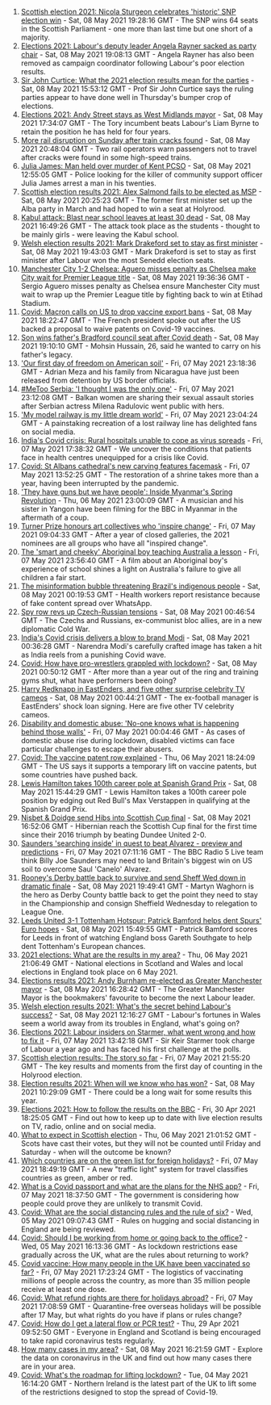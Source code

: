 1. [Scottish election 2021: Nicola Sturgeon celebrates 'historic' SNP election win](https://www.bbc.co.uk/news/uk-scotland-scotland-politics-57038039) - Sat, 08 May 2021 19:28:16 GMT - The SNP wins 64 seats in the Scottish Parliament - one more than last time but one short of a majority.
2. [Elections 2021: Labour's deputy leader Angela Rayner sacked as party chair](https://www.bbc.co.uk/news/uk-politics-57037839) - Sat, 08 May 2021 19:08:13 GMT - Angela Rayner has also been removed as campaign coordinator following Labour's poor election results.
3. [Sir John Curtice: What the 2021 election results mean for the parties](https://www.bbc.co.uk/news/uk-politics-57040175) - Sat, 08 May 2021 15:53:12 GMT - Prof Sir John Curtice says the ruling parties appear to have done well in Thursday's bumper crop of elections.
4. [Elections 2021: Andy Street stays as West Midlands mayor](https://www.bbc.co.uk/news/uk-england-birmingham-57038203) - Sat, 08 May 2021 17:34:07 GMT - The Tory incumbent beats Labour's Liam Byrne to retain the position he has held for four years.
5. [More rail disruption on Sunday after train cracks found](https://www.bbc.co.uk/news/uk-57042384) - Sat, 08 May 2021 20:48:04 GMT - Two rail operators warn passengers not to travel after cracks were found in some high-speed trains.
6. [Julia James: Man held over murder of Kent PCSO](https://www.bbc.co.uk/news/uk-england-57036831) - Sat, 08 May 2021 12:55:05 GMT - Police looking for the killer of community support officer Julia James arrest a man in his twenties.
7. [Scottish election results 2021: Alex Salmond fails to be elected as MSP](https://www.bbc.co.uk/news/uk-scotland-scotland-politics-57040185) - Sat, 08 May 2021 20:25:23 GMT - The former first minister set up the Alba party in March and had hoped to win a seat at Holyrood.
8. [Kabul attack: Blast near school leaves at least 30 dead](https://www.bbc.co.uk/news/world-asia-57040713) - Sat, 08 May 2021 16:49:26 GMT - The attack took place as the students - thought to be mainly girls - were leaving the Kabul school.
9. [Welsh election results 2021: Mark Drakeford set to stay as first minister](https://www.bbc.co.uk/news/uk-wales-57031725) - Sat, 08 May 2021 19:43:03 GMT - Mark Drakeford is set to stay as first minister after Labour won the most Senedd election seats.
10. [Manchester City 1-2 Chelsea: Aguero misses penalty as Chelsea make City wait for Premier League title](https://www.bbc.co.uk/sport/football/56953530) - Sat, 08 May 2021 19:36:36 GMT - Sergio Aguero misses penalty as Chelsea ensure Manchester City must wait to wrap up the Premier League title by fighting back to win at Etihad Stadium.
11. [Covid: Macron calls on US to drop vaccine export bans](https://www.bbc.co.uk/news/world-europe-57039362) - Sat, 08 May 2021 18:22:47 GMT - The French president spoke out after the US backed a proposal to waive patents on Covid-19 vaccines.
12. [Son wins father's Bradford council seat after Covid death](https://www.bbc.co.uk/news/uk-england-leeds-57043008) - Sat, 08 May 2021 19:10:10 GMT - Mohsin Hussain, 26, said he wanted to carry on his father's legacy.
13. ['Our first day of freedom on American soil'](https://www.bbc.co.uk/news/world-us-canada-57022918) - Fri, 07 May 2021 23:18:36 GMT - Adrian Meza and his family from Nicaragua have just been released from detention by US border officials.
14. [#MeToo Serbia: 'I thought I was the only one'](https://www.bbc.co.uk/news/world-europe-57011605) - Fri, 07 May 2021 23:12:08 GMT - Balkan women are sharing their sexual assault stories after Serbian actress Milena Radulovic went public with hers.
15. ['My model railway is my little dream world'](https://www.bbc.co.uk/news/uk-england-leicestershire-57025809) - Fri, 07 May 2021 23:04:24 GMT - A painstaking recreation of a lost railway line has delighted fans on social media.
16. [India's Covid crisis: Rural hospitals unable to cope as virus spreads](https://www.bbc.co.uk/news/world-asia-india-57029452) - Fri, 07 May 2021 17:38:32 GMT - We uncover the conditions that patients face in health centres unequipped for a crisis like Covid.
17. [Covid: St Albans cathedral's new carving features facemask](https://www.bbc.co.uk/news/uk-england-beds-bucks-herts-57023017) - Fri, 07 May 2021 13:52:25 GMT - The restoration of a shrine takes more than a year, having been interrupted by the pandemic.
18. ['They have guns but we have people': Inside Myanmar's Spring Revolution](https://www.bbc.co.uk/news/world-asia-57016528) - Thu, 06 May 2021 23:00:09 GMT - A musician and his sister in Yangon have been filming for the BBC in Myanmar in the aftermath of a coup.
19. [Turner Prize honours art collectives who 'inspire change'](https://www.bbc.co.uk/news/entertainment-arts-57014187) - Fri, 07 May 2021 09:04:33 GMT - After a year of closed galleries, the 2021 nominees are all groups who have all "inspired change".
20. [The 'smart and cheeky' Aboriginal boy teaching Australia a lesson](https://www.bbc.co.uk/news/stories-56544429) - Fri, 07 May 2021 23:56:40 GMT - A film about an Aboriginal boy's experience of school shines a light on Australia's failure to give all children a fair start.
21. [The misinformation bubble threatening Brazil's indigenous people](https://www.bbc.co.uk/news/blogs-trending-56919424) - Sat, 08 May 2021 00:19:53 GMT - Health workers report resistance because of fake content spread over WhatsApp.
22. [Spy row revs up Czech-Russian tensions](https://www.bbc.co.uk/news/world-europe-57008363) - Sat, 08 May 2021 00:46:54 GMT - The Czechs and Russians, ex-communist bloc allies, are in a new diplomatic Cold War.
23. [India's Covid crisis delivers a blow to brand Modi](https://www.bbc.co.uk/news/world-asia-india-56970569) - Sat, 08 May 2021 00:36:28 GMT - Narendra Modi's carefully crafted image has taken a hit as India reels from a punishing Covid wave.
24. [Covid: How have pro-wrestlers grappled with lockdown?](https://www.bbc.co.uk/news/uk-england-56987610) - Sat, 08 May 2021 00:50:12 GMT - After more than a year out of the ring and training gyms shut, what have performers been doing?
25. [Harry Redknapp in EastEnders, and five other surprise celebrity TV cameos](https://www.bbc.co.uk/news/entertainment-arts-56996345) - Sat, 08 May 2021 00:44:21 GMT - The ex-football manager is EastEnders' shock loan signing. Here are five other TV celebrity cameos.
26. [Disability and domestic abuse: 'No-one knows what is happening behind those walls'](https://www.bbc.co.uk/news/disability-56197682) - Fri, 07 May 2021 00:04:46 GMT - As cases of domestic abuse rise during lockdown, disabled victims can face particular challenges to escape their abusers.
27. [Covid: The vaccine patent row explained](https://www.bbc.co.uk/news/business-57016260) - Thu, 06 May 2021 18:24:09 GMT - The US says it supports a temporary lift on vaccine patents, but some countries have pushed back.
28. [Lewis Hamilton takes 100th career pole at Spanish Grand Prix](https://www.bbc.co.uk/sport/formula1/57039915) - Sat, 08 May 2021 15:44:29 GMT - Lewis Hamilton takes a 100th career pole position by edging out Red Bull's Max Verstappen in qualifying at the Spanish Grand Prix.
29. [Nisbet & Doidge send Hibs into Scottish Cup final](https://www.bbc.co.uk/sport/football/56953558) - Sat, 08 May 2021 16:52:06 GMT - Hibernian reach the Scottish Cup final for the first time since their 2016 triumph by beating Dundee United 2-0.
30. [Saunders 'searching inside' in quest to beat Alvarez - preview and predictions](https://www.bbc.co.uk/sport/boxing/57013523) - Fri, 07 May 2021 07:11:16 GMT - The BBC Radio 5 Live team think Billy Joe Saunders may need to land Britain's biggest win on US soil to overcome Saul 'Canelo' Alvarez.
31. [Rooney's Derby battle back to survive and send Sheff Wed down in dramatic finale](https://www.bbc.co.uk/sport/football/56953366) - Sat, 08 May 2021 19:49:41 GMT - Martyn Waghorn is the hero as Derby County battle back to get the point they need to stay in the Championship and consign Sheffield Wednesday to relegation to League One.
32. [Leeds United 3-1 Tottenham Hotspur: Patrick Bamford helps dent Spurs' Euro hopes](https://www.bbc.co.uk/sport/football/56953532) - Sat, 08 May 2021 15:49:55 GMT - Patrick Bamford scores for Leeds in front of watching England boss Gareth Southgate to help dent Tottenham's European chances.
33. [2021 elections: What are the results in my area?](https://www.bbc.co.uk/news/56129210) - Thu, 06 May 2021 21:06:49 GMT - National elections in Scotland and Wales and local elections in England took place on 6 May 2021.
34. [Elections results 2021: Andy Burnham re-elected as Greater Manchester mayor](https://www.bbc.co.uk/news/uk-england-manchester-57037359) - Sat, 08 May 2021 16:28:42 GMT - The Greater Manchester Mayor is the bookmakers' favourite to become the next Labour leader.
35. [Welsh election results 2021: What's the secret behind Labour's success?](https://www.bbc.co.uk/news/uk-wales-politics-57037388) - Sat, 08 May 2021 12:16:27 GMT - Labour's fortunes in Wales seem a world away from its troubles in England, what's going on?
36. [Elections 2021: Labour insiders on Starmer, what went wrong and how to fix it](https://www.bbc.co.uk/news/uk-politics-57024995) - Fri, 07 May 2021 13:42:18 GMT - Sir Keir Starmer took charge of Labour a year ago and has faced his first challenge at the polls.
37. [Scottish election results: The story so far](https://www.bbc.co.uk/news/uk-scotland-scotland-politics-57033767) - Fri, 07 May 2021 21:55:20 GMT - The key results and moments from the first day of counting in the Holyrood election.
38. [Election results 2021: When will we know who has won?](https://www.bbc.co.uk/news/uk-politics-56581106) - Sat, 08 May 2021 10:29:09 GMT - There could be a long wait for some results this year.
39. [Elections 2021: How to follow the results on the BBC](https://www.bbc.co.uk/news/uk-politics-56930132) - Fri, 30 Apr 2021 18:25:05 GMT - Find out how to keep up to date with live election results on TV, radio, online and on social media.
40. [What to expect in Scottish election](https://www.bbc.co.uk/news/uk-scotland-scotland-politics-56972971) - Thu, 06 May 2021 21:01:52 GMT - Scots have cast their votes, but they will not be counted until Friday and Saturday - when will the outcome be known?
41. [Which countries are on the green list for foreign holidays?](https://www.bbc.co.uk/news/explainers-52544307) - Fri, 07 May 2021 18:49:19 GMT - A new "traffic light" system for travel classifies countries as green, amber or red.
42. [What is a Covid passport and what are the plans for the NHS app?](https://www.bbc.co.uk/news/explainers-55718553) - Fri, 07 May 2021 18:37:50 GMT - The government is considering how people could prove they are unlikely to transmit Covid.
43. [Covid: What are the social distancing rules and the rule of six?](https://www.bbc.co.uk/news/uk-51506729) - Wed, 05 May 2021 09:07:43 GMT - Rules on hugging and social distancing in England are being reviewed.
44. [Covid: Should I be working from home or going back to the office?](https://www.bbc.co.uk/news/business-52567567) - Wed, 05 May 2021 16:13:36 GMT - As lockdown restrictions ease gradually across the UK, what are the rules about returning to work?
45. [Covid vaccine: How many people in the UK have been vaccinated so far?](https://www.bbc.co.uk/news/health-55274833) - Fri, 07 May 2021 17:23:24 GMT - The logistics of vaccinating millions of people across the country, as more than 35 million people receive at least one dose.
46. [Covid: What refund rights are there for holidays abroad?](https://www.bbc.co.uk/news/business-51615412) - Fri, 07 May 2021 17:08:59 GMT - Quarantine-free overseas holidays will be possible after 17 May, but what rights do you have if plans or rules change?
47. [Covid: How do I get a lateral flow or PCR test?](https://www.bbc.co.uk/news/health-51943612) - Thu, 29 Apr 2021 09:52:50 GMT - Everyone in England and Scotland is being encouraged to take rapid coronavirus tests regularly.
48. [How many cases in my area?](https://www.bbc.co.uk/news/uk-51768274) - Sat, 08 May 2021 16:21:59 GMT - Explore the data on coronavirus in the UK and find out how many cases there are in your area.
49. [Covid: What's the roadmap for lifting lockdown?](https://www.bbc.co.uk/news/explainers-52530518) - Tue, 04 May 2021 16:14:20 GMT - Northern Ireland is the latest part of the UK to lift some of the restrictions designed to stop the spread of Covid-19.

